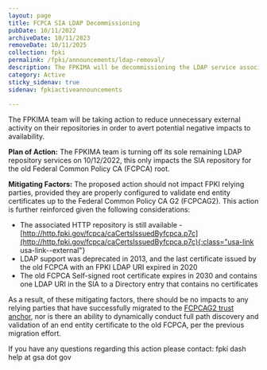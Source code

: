 ```yaml
---
layout: page
title: FCPCA SIA LDAP Decommissioning
pubDate: 10/11/2022
archiveDate: 10/11/2023
removeDate: 10/11/2025
collection: fpki
permalink: /fpki/announcements/ldap-removal/
description: The FPKIMA will be decommissioning the LDAP service associated with the old FCPCA root's SIA repository
category: Active
sticky_sidenav: true
sidenav: fpkiactiveannouncements
      
---
```


The FPKIMA team will be taking action to reduce unnecessary external activity on their repositories in order to avert potential negative impacts to availability.

**Plan of Action:**
The FPKIMA team is turning off its sole remaining LDAP repository services on 10/12/2022, this only impacts the SIA repository for the old Federal Common Policy CA (FCPCA) root.

**Mitigating Factors:**
The proposed action should not impact FPKI relying parties, provided they are properly configured to validate end entity certificates up to the Federal Common Policy CA G2 (FCPCAG2).  This action is further reinforced given the following considerations:

- The associated HTTP repository is still available - [http://http.fpki.gov/fcpca/caCertsIssuedByfcpca.p7c](http://http.fpki.gov/fcpca/caCertsIssuedByfcpca.p7c){:class="usa-link usa-link--external"}
- LDAP support was deprecated in 2013, and the last certificate issued by the old FCPCA with an FPKI LDAP URI expired in 2020 
- The old FCPCA Self-signed root certificate expires in 2030 and contains one LDAP URI in the SIA to a Directory entry that contains no certificates

As a result, of these mitigating factors, there should be no impacts to any relying parties that have successfully migrated to the [FCPCAG2 trust anchor]({{site.baseurl}}/fpki/certsandcrls/), nor is there an ability to dynamically conduct full path discovery and validation of an end entity certificate to the old FCPCA, per the previous migration effort.

If you have any questions regarding this action please contact:
fpki dash help at gsa dot gov
